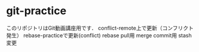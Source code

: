 # git-practice
このリポジトリはGit動画講座用です．
conflict-remote上で更新（コンフリクト発生）
rebase-practiceで更新(conflict)
rebase pull用
merge commit用
stash変更
